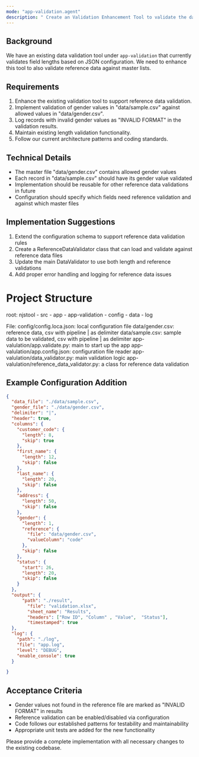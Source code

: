 ```yaml
---
mode: "app-validation.agent"
description: " Create an Validation Enhancement Tool to validate the data files in csv format."
---
```


## Background
We have an existing data validation tool under `app-validation` that currently validates field lengths based on JSON configuration. We need to enhance this tool to also validate reference data against master lists.

## Requirements
1. Enhance the existing validation tool to support reference data validation.
2. Implement validation of gender values in "data/sample.csv" against allowed values in "data/gender.csv".
3. Log records with invalid gender values as "INVALID FORMAT" in the validation results.
4. Maintain existing length validation functionality.
5. Follow our current architecture patterns and coding standards.

## Technical Details
- The master file "data/gender.csv" contains allowed gender values
- Each record in "data/sample.csv" should have its gender value validated
- Implementation should be reusable for other reference data validations in future
- Configuration should specify which fields need reference validation and against which master files

## Implementation Suggestions
1. Extend the configuration schema to support reference data validation rules
2. Create a ReferenceDataValidator class that can load and validate against reference data files
3. Update the main DataValidator to use both length and reference validations
4. Add proper error handling and logging for reference data issues

# Project Structure
root: njstool
    - src
        - app
            - app-validation
                - config
                - data
                - log                

File:
    config/config.loca.json: local configuration file
    data/gender.csv: reference data, csv with pipeline | as delimiter
    data/sample.csv: sample data to be validated, csv with pipeline | as delimiter
    app-valulation/app.validate.py: main to start up the app
    app-valulation/app.config.json: configuration file reader
    app-valulation/data_validator.py: main validation logic
    app-valulation/reference_data_validator.py: a class for reference data validation

## Example Configuration Addition
```json
{
  "data_file": "./data/sample.csv",
  "gender_file": "./data/gender.csv",
  "delimiter": "|",
  "header": true,
  "columns": {
    "customer_code": {
      "length": 8,
      "skip": true
    },
    "first_name": {
      "length": 12,
      "skip": false
    },
    "last_name": {
      "length": 20,
      "skip": false
    },
    "address": {
      "length": 50,
      "skip": false
    },
    "gender": {
      "length": 1,
      "reference": {
        "file": "data/gender.csv",
        "valueColumn": "code"
      }, 
      "skip": false
    },
    "status": {
      "start": 26,
      "length": 20,
      "skip": false
    }
  },
  "output": {
      "path": "./result",
        "file": "validation.xlsx",
        "sheet_name": "Results",
        "headers": ["Row ID", "Column" , "Value",  "Status"],
        "timestamped": true
  },
  "log": {
    "path": "./log",
    "file": "app.log",
    "level": "DEBUG",
    "enable_console": true
  }

}
```

## Acceptance Criteria
- Gender values not found in the reference file are marked as "INVALID FORMAT" in results
- Reference validation can be enabled/disabled via configuration
- Code follows our established patterns for testability and maintainability
- Appropriate unit tests are added for the new functionality

Please provide a complete implementation with all necessary changes to the existing codebase.